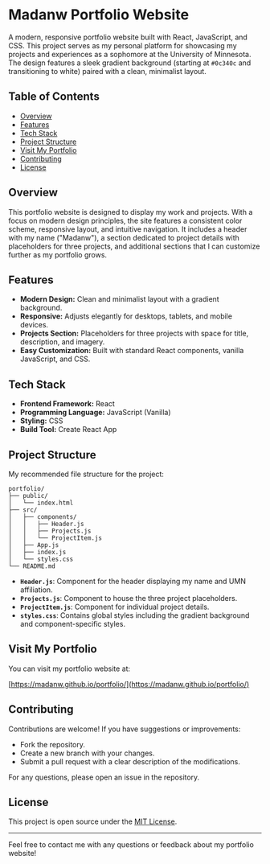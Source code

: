 # Madanw Portfolio Website

A modern, responsive portfolio website built with React, JavaScript, and CSS. This project serves as my personal platform for showcasing my projects and experiences as a sophomore at the University of Minnesota. The design features a sleek gradient background (starting at `#0c340c` and transitioning to white) paired with a clean, minimalist layout.

## Table of Contents

- [Overview](#overview)
- [Features](#features)
- [Tech Stack](#tech-stack)
- [Project Structure](#project-structure)
- [Visit My Portfolio](#visit-my-portfolio)
- [Contributing](#contributing)
- [License](#license)

## Overview

This portfolio website is designed to display my work and projects. With a focus on modern design principles, the site features a consistent color scheme, responsive layout, and intuitive navigation. It includes a header with my name ("Madanw"), a section dedicated to project details with placeholders for three projects, and additional sections that I can customize further as my portfolio grows.

## Features

- **Modern Design:** Clean and minimalist layout with a gradient background.
- **Responsive:** Adjusts elegantly for desktops, tablets, and mobile devices.
- **Projects Section:** Placeholders for three projects with space for title, description, and imagery.
- **Easy Customization:** Built with standard React components, vanilla JavaScript, and CSS.

## Tech Stack

- **Frontend Framework:** React
- **Programming Language:** JavaScript (Vanilla)
- **Styling:** CSS
- **Build Tool:** Create React App

## Project Structure

My recommended file structure for the project:

```
portfolio/
├── public/
│   └── index.html
├── src/
│   ├── components/
│   │   ├── Header.js
│   │   ├── Projects.js
│   │   └── ProjectItem.js
│   ├── App.js
│   ├── index.js
│   └── styles.css
└── README.md
```

- **`Header.js`**: Component for the header displaying my name and UMN affiliation.
- **`Projects.js`**: Component to house the three project placeholders.
- **`ProjectItem.js`**: Component for individual project details.
- **`styles.css`**: Contains global styles including the gradient background and component-specific styles.

## Visit My Portfolio

You can visit my portfolio website at:

[https://madanw.github.io/portfolio/](https://madanw.github.io/portfolio/)

## Contributing

Contributions are welcome! If you have suggestions or improvements:
- Fork the repository.
- Create a new branch with your changes.
- Submit a pull request with a clear description of the modifications.

For any questions, please open an issue in the repository.

## License

This project is open source under the [MIT License](LICENSE).

---

Feel free to contact me with any questions or feedback about my portfolio website!

